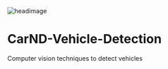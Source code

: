 <img alt="headimage" src="https://media-exp1.licdn.com/dms/image/C4E16AQGcAghzV8E2aw/profile-displaybackgroundimage-shrink_200_800/0/1516230003533?e=1652313600&v=beta&t=EFyNwKRAFO_21sMmKNInuPpAORI_AvDyPE1vrxXNM1s" />

# CarND-Vehicle-Detection
Computer vision techniques to detect vehicles
